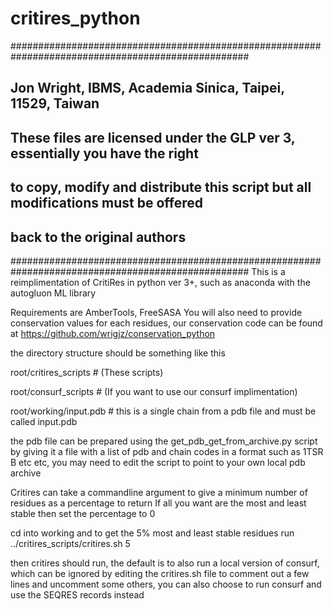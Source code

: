 # critires_python
###################################################################################################
## Jon Wright, IBMS, Academia Sinica, Taipei, 11529, Taiwan
## These files are licensed under the GLP ver 3, essentially you have the right
## to copy, modify and distribute this script but all modifications must be offered
## back to the original authors
###################################################################################################
This is a reimplimentation of CritiRes in python ver 3+, such as anaconda with the autogluon ML library

Requirements are AmberTools, FreeSASA
You will also need to provide conservation values for each residues, our conservation code
can be found at https://github.com/wrigjz/conservation_python

the directory structure should be something like this

root/critires_scripts # (These scripts)

root/consurf_scripts # (If you want to use our consurf implimentation)

root/working/input.pdb # this is a single chain from a pdb file and must be called input.pdb

the pdb file can be prepared using the get_pdb_get_from_archive.py script by giving it a file with a list of pdb and chain codes in a format such as 1TSR B etc etc, you may need to edit the script to point to your own local pdb archive

Critires can take a commandline argument to give a minimum number of residues as a percentage to return
If all you want are the most and least stable then set the percentage to 0

cd into working and to get the 5% most and least stable residues run
        ../critires_scripts/critires.sh 5

then critires should run, the default is to also run a local version of consurf,  which can be ignored by editing the critires.sh file to comment out a few lines and uncomment some others, you can also choose to run consurf and use the SEQRES records instead
